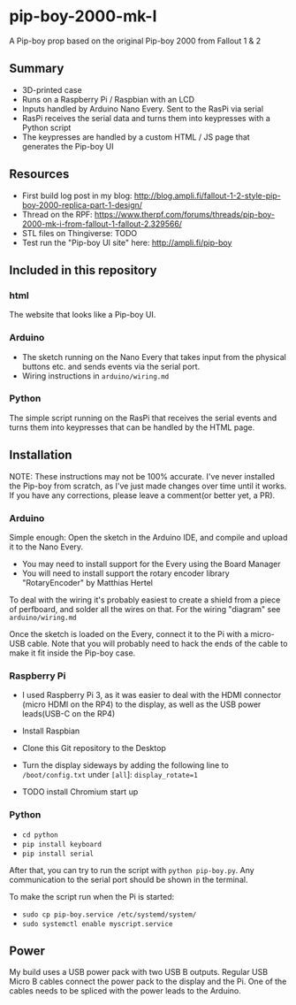 # pip-boy-2000-mk-I

A Pip-boy prop based on the original Pip-boy 2000 from Fallout 1 &amp; 2

## Summary

- 3D-printed case
- Runs on a Raspberry Pi / Raspbian with an LCD
- Inputs handled by Arduino Nano Every. Sent to the RasPi via serial
- RasPi receives the serial data and turns them into keypresses with a Python script
- The keypresses are handled by a custom HTML / JS page that generates the Pip-boy UI

## Resources

- First build log post in my blog: http://blog.ampli.fi/fallout-1-2-style-pip-boy-2000-replica-part-1-design/
- Thread on the RPF: https://www.therpf.com/forums/threads/pip-boy-2000-mk-i-from-fallout-1-fallout-2.329566/
- STL files on Thingiverse: TODO
- Test run the "Pip-boy UI site" here: http://ampli.fi/pip-boy

## Included in this repository

### html

The website that looks like a Pip-boy UI.

### Arduino

- The sketch running on the Nano Every that takes input from the physical buttons etc. and sends events via the serial port.
- Wiring instructions in `arduino/wiring.md`

### Python

The simple script running on the RasPi that receives the serial events and turns them into keypresses that can be handled by the HTML page.

## Installation

NOTE: These instructions may not be 100% accurate. I've never installed the Pip-boy from scratch, as I've just made changes over time until it works. If you have any corrections, please leave a comment(or better yet, a PR).

### Arduino

Simple enough: Open the sketch in the Arduino IDE, and compile and upload it to the Nano Every.

- You may need to install support for the Every using the Board Manager
- You will need to install support the rotary encoder library "RotaryEncoder" by Matthias Hertel

To deal with the wiring it's probably easiest to create a shield from a piece of perfboard, and solder all the wires on that. For the wiring "diagram" see `arduino/wiring.md`

Once the sketch is loaded on the Every, connect it to the Pi with a micro-USB cable. Note that you will probably need to hack the ends of the cable to make it fit inside the Pip-boy case.

### Raspberry Pi

- I used Raspberry Pi 3, as it was easier to deal with the HDMI connector (micro HDMI on the RP4) to the display, as well as the USB power leads(USB-C on the RP4)

- Install Raspbian
- Clone this Git repository to the Desktop
- Turn the display sideways by adding the following line to `/boot/config.txt` under `[all`]:
`display_rotate=1`

- TODO install Chromium start up

### Python

- `cd python`
- `pip install keyboard`
- `pip install serial`

After that, you can try to run the script with `python pip-boy.py`. Any communication to the serial port should be shown in the terminal.

To make the script run when the Pi is started:

- `sudo cp pip-boy.service /etc/systemd/system/`
- `sudo systemctl enable myscript.service`

## Power

My build uses a USB power pack with two USB B outputs. Regular USB Micro B cables connect the power pack to the display and the Pi. One of the cables needs to be spliced with the power leads to the Arduino.
